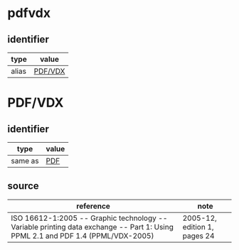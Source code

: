 # pdfvdx

## identifier
| type              | value
| ----------------- | -----
| alias             | [PDF/VDX](#pdf/vdx)

# PDF/VDX

## identifier
| type              | value
| ----------------- | -----
| same as           | [PDF](pdf.md)

## source
| reference | note
| --------- | ----
| ISO 16612-1:2005 -- Graphic technology -- Variable printing data exchange -- Part 1: Using PPML 2.1 and PDF 1.4 (PPML/VDX-2005) | 2005-12, edition 1, pages 24
